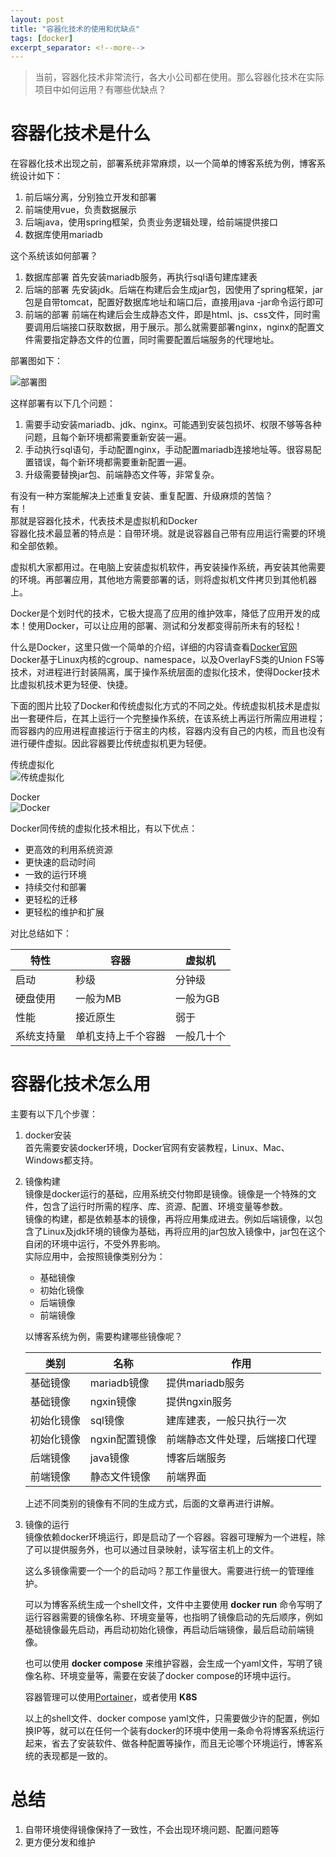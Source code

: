 ```yaml
---
layout: post
title: "容器化技术的使用和优缺点"
tags: [docker]
excerpt_separator: <!--more-->
---
```


> 当前，容器化技术非常流行，各大小公司都在使用。那么容器化技术在实际项目中如何运用？有哪些优缺点？

# 容器化技术是什么
在容器化技术出现之前，部署系统非常麻烦，以一个简单的博客系统为例，博客系统设计如下：<!--more-->
1. 前后端分离，分别独立开发和部署
2. 前端使用vue，负责数据展示
3. 后端java，使用spring框架，负责业务逻辑处理，给前端提供接口
4. 数据库使用mariadb

这个系统该如何部署？
1. 数据库部署
   首先安装mariadb服务，再执行sql语句建库建表
2. 后端的部署
   先安装jdk。后端在构建后会生成jar包，因使用了spring框架，jar包是自带tomcat，配置好数据库地址和端口后，直接用java -jar命令运行即可  
3. 前端的部署
   前端在构建后会生成静态文件，即是html、js、css文件，同时需要调用后端接口获取数据，用于展示。那么就需要部署nginx，nginx的配置文件需要指定静态文件的位置，同时需要配置后端服务的代理地址。

部署图如下：

![部署图](https://cdn.jsdelivr.net/gh/leanfish2011/data@main/img/old_deploy.png)

 这样部署有以下几个问题：
 1. 需要手动安装mariadb、jdk、nginx。可能遇到安装包损坏、权限不够等各种问题，且每个新环境都需要重新安装一遍。
 2. 手动执行sql语句，手动配置nginx，手动配置mariadb连接地址等。很容易配置错误，每个新环境都需要重新配置一遍。
 3. 升级需要替换jar包、前端静态文件等，非常复杂。

有没有一种方案能解决上述重复安装、重复配置、升级麻烦的苦恼？  
有！  
那就是容器化技术，代表技术是虚拟机和Docker  
容器化技术最显著的特点是：自带环境。就是说容器自己带有应用运行需要的环境和全部依赖。

虚拟机大家都用过。在电脑上安装虚拟机软件，再安装操作系统，再安装其他需要的环境。再部署应用，其他地方需要部署的话，则将虚拟机文件拷贝到其他机器上。  

Docker是个划时代的技术，它极大提高了应用的维护效率，降低了应用开发的成本！使用Docker，可以让应用的部署、测试和分发都变得前所未有的轻松！  

什么是Docker，这里只做一个简单的介绍，详细的内容请查看<a href="https://www.docker.com" target="_blank">Docker官网</a>  
Docker基于Linux内核的cgroup、namespace，以及OverlayFS类的Union FS等技术，对进程进行封装隔离，属于操作系统层面的虚拟化技术，使得Docker技术比虚拟机技术更为轻便、快捷。  

下面的图片比较了Docker和传统虚拟化方式的不同之处。传统虚拟机技术是虚拟出一套硬件后，在其上运行一个完整操作系统，在该系统上再运行所需应用进程；而容器内的应用进程直接运行于宿主的内核，容器内没有自己的内核，而且也没有进行硬件虚拟。因此容器要比传统虚拟机更为轻便。

传统虚拟化  
![传统虚拟化](https://cdn.jsdelivr.net/gh/leanfish2011/data@main/img/vm.png)

Docker  
![Docker](https://cdn.jsdelivr.net/gh/leanfish2011/data@main/img/docker.png)

Docker同传统的虚拟化技术相比，有以下优点：
- 更高效的利用系统资源
- 更快速的启动时间
- 一致的运行环境
- 持续交付和部署
- 更轻松的迁移
- 更轻松的维护和扩展

对比总结如下：

| 特性 | 容器 | 虚拟机 |
| --------- | -------------- | ------- |
| 启动       | 秒级             | 分钟级    |
| 硬盘使用    | 一般为MB         | 一般为GB  |
| 性能       | 接近原生         | 弱于      |
| 系统支持量  | 单机支持上千个容器 | 一般几十个 |

# 容器化技术怎么用
主要有以下几个步骤：
1. docker安装  
   首先需要安装docker环境，Docker官网有安装教程，Linux、Mac、Windows都支持。
2. 镜像构建  
   镜像是docker运行的基础，应用系统交付物即是镜像。镜像是一个特殊的文件，包含了运行时所需的程序、库、资源、配置、环境变量等参数。  
   镜像的构建，都是依赖基本的镜像，再将应用集成进去。例如后端镜像，以包含了Linux及jdk环境的镜像为基础，再将应用的jar包放入镜像中，jar包在这个自闭的环境中运行，不受外界影响。  
   实际应用中，会按照镜像类别分为：  
   - 基础镜像
   - 初始化镜像
   - 后端镜像
   - 前端镜像
     
    以博客系统为例，需要构建哪些镜像呢？  

    | 类别 | 名称 | 作用 |
    | --------- | ------------ | ------------------------- |
    | 基础镜像   | mariadb镜像   | 提供mariadb服务            |
    | 基础镜像   | ngxin镜像     | 提供ngxin服务              |
    | 初始化镜像 | sql镜像       | 建库建表，一般只执行一次      |
    | 初始化镜像 | ngxin配置镜像  | 前端静态文件处理，后端接口代理 |
    | 后端镜像   | java镜像      | 博客后端服务                |
    | 前端镜像   | 静态文件镜像   | 前端界面                    |

    上述不同类别的镜像有不同的生成方式，后面的文章再进行讲解。

3. 镜像的运行  
   镜像依赖docker环境运行，即是启动了一个容器。容器可理解为一个进程，除了可以提供服务外，也可以通过目录映射，读写宿主机上的文件。

   这么多镜像需要一个一个的启动吗？那工作量很大。需要进行统一的管理维护。

   可以为博客系统生成一个shell文件，文件中主要使用 **docker run** 命令写明了运行容器需要的镜像名称、环境变量等，也指明了镜像启动的先后顺序，例如基础镜像最先启动，再启动初始化镜像，再启动后端镜像，最后启动前端镜像。

   也可以使用 **docker compose** 来维护容器，会生成一个yaml文件，写明了镜像名称、环境变量等，需要在安装了docker compose的环境中运行。

   容器管理可以使用<a href=" https://www.portainer.io" target="_blank">Portainer</a>，或者使用 **K8S** 

   以上的shell文件、docker compose yaml文件，只需要做少许的配置，例如换IP等，就可以在任何一个装有docker的环境中使用一条命令将博客系统运行起来，省去了安装软件、做各种配置等操作，而且无论哪个环境运行，博客系统的表现都是一致的。

# 总结
1. 自带环境使得镜像保持了一致性，不会出现环境问题、配置问题等
2. 更方便分发和维护
